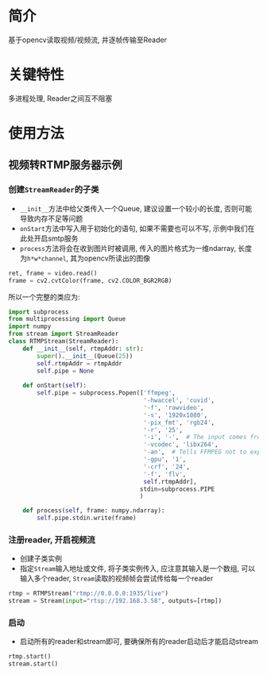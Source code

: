 # 简介
基于opencv读取视频/视频流, 并逐帧传输至Reader

# 关键特性
多进程处理, Reader之间互不阻塞

# 使用方法
## 视频转RTMP服务器示例
### 创建`StreamReader`的子类
- `__init__`方法中给父类传入一个Queue, 建议设置一个较小的长度, 否则可能导致内存不足等问题
- `onStart`方法中写入用于初始化的语句, 如果不需要也可以不写, 示例中我们在此处开启smtp服务
- `process`方法将会在收到图片时被调用, 传入的图片格式为一维ndarray, 长度为`h*w*channel`, 其为opencv所读出的图像
```python
ret, frame = video.read()
frame = cv2.cvtColor(frame, cv2.COLOR_BGR2RGB)
```
所以一个完整的类应为:
```python
import subprocess
from multiprocessing import Queue
import numpy
from stream import StreamReader
class RTMPStream(StreamReader):
    def __init__(self, rtmpAddr: str):
        super().__init__(Queue(25))
        self.rtmpAddr = rtmpAddr
        self.pipe = None
        
    def onStart(self):
        self.pipe = subprocess.Popen(['ffmpeg',
                                      '-hwaccel', 'cuvid',
                                      '-f', 'rawvideo',
                                      '-s', '1920x1080',
                                      '-pix_fmt', 'rgb24',
                                      '-r', '25',
                                      '-i', '-',  # The input comes from a pipe
                                      '-vcodec', 'libx264',
                                      '-an',  # Tells FFMPEG not to expect any audio
                                      '-gpu', '1',
                                      '-crf', '24',
                                      '-f', 'flv',
                                      self.rtmpAddr],
                                     stdin=subprocess.PIPE
                                     )

    def process(self, frame: numpy.ndarray):
        self.pipe.stdin.write(frame)
```
### 注册reader, 开启视频流
- 创建子类实例
- 指定`Stream`输入地址或文件, 将子类实例传入, 应注意其输入是一个数组, 可以输入多个reader, `Stream`读取的视频帧会尝试传给每一个reader
```python
rtmp = RTMPStream("rtmp://0.0.0.0:1935/live")
stream = Stream(input="rtsp://192.168.3.58", outputs=[rtmp])
```

### 启动
- 启动所有的reader和stream即可, 要确保所有的reader启动后才能启动stream
```python
rtmp.start()
stream.start()
```
